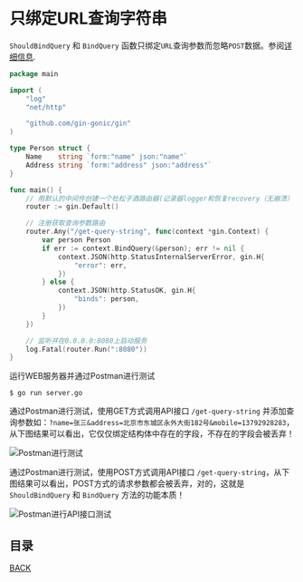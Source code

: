 # 只绑定URL查询字符串

`ShouldBindQuery` 和 `BindQuery` 函数只绑定`URL`查询参数而忽略`POST`数据。参阅[详细信息](https://github.com/gin-gonic/gin/issues/742#issuecomment-315953017).

```go
package main

import (
	"log"
	"net/http"

	"github.com/gin-gonic/gin"
)

type Person struct {
	Name    string `form:"name" json:"name"`
	Address string `form:"address" json:"address"`
}

func main() {
	// 用默认的中间件创建一个杜松子酒路由器(记录器logger和恢复recovery（无崩溃）中间件)
	router := gin.Default()

	// 注册获取查询参数路由
	router.Any("/get-query-string", func(context *gin.Context) {
		var person Person
		if err := context.BindQuery(&person); err != nil {
			context.JSON(http.StatusInternalServerError, gin.H{
				"error": err,
			})
		} else {
			context.JSON(http.StatusOK, gin.H{
				"binds": person,
			})
		}
	})

	// 监听并在0.0.0.0:8080上启动服务
	log.Fatal(router.Run(":8080"))
}
```

运行WEB服务器并通过Postman进行测试

```shell
$ go run server.go
```

通过Postman进行测试，使用GET方式调用API接口 `/get-query-string` 并添加查询参数如：`?name=张三&address=北京市东城区永外大街182号&mobile=13792928283`，
从下图结果可以看出，它仅仅绑定结构体中存在的字段，不存在的字段会被丢弃！

![Postman进行测试](https://lucklit.oss-cn-beijing.aliyuncs.com/written/Snip20191220_91.png)

通过Postman进行测试，使用POST方式调用API接口 `/get-query-string`，从下图结果可以看出，POST方式的请求参数都会被丢弃，对的，这就是 `ShouldBindQuery` 和 `BindQuery` 方法的功能本质！

![Postman进行API接口测试](https://lucklit.oss-cn-beijing.aliyuncs.com/written/Snip20191220_92.png)

## 目录

[BACK](../GinUse.md)